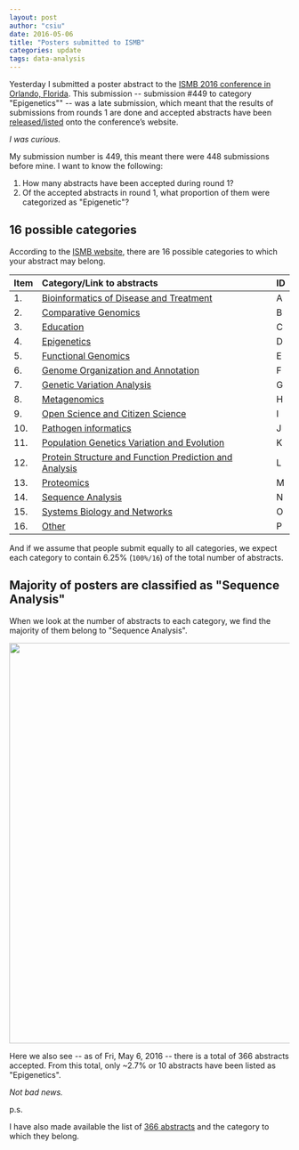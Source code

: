 ```yaml
---
layout: post
author: "csiu"
date: 2016-05-06
title: "Posters submitted to ISMB"
categories: update
tags: data-analysis
---
```





Yesterday I submitted a poster abstract to the [ISMB 2016 conference in Orlando, Florida](https://www.iscb.org/ismb2016). This submission -- submission #449 to category "Epigenetics"" -- was a late submission, which meant that the results of submissions from rounds 1 are done and accepted abstracts have been [released/listed](https://www.iscb.org/cms_addon/conferences/ismb2016/posterlist.php) onto the conference’s website.

*I was curious.*

My submission number is 449, this meant there were 448 submissions before mine. I want to know the following:

1. How many abstracts have been accepted during round 1?
2. Of the accepted abstracts in round 1, what proportion of them were categorized as "Epigenetic"?

## 16 possible categories

According to the [ISMB website](https://www.iscb.org/cms_addon/conferences/ismb2016/posterlist.php), there are 16 possible categories to which your abstract may belong.


|Item |Category/Link to abstracts                                                                                                          |ID |
|:----|:-----------------------------------------------------------------------------------------------------------------------------------|:--|
|1.   |[ Bioinformatics of Disease and Treatment](https://www.iscb.org/cms_addon/conferences/ismb2016/posterlist.php?cat=A)                |A  |
|2.   |[ Comparative Genomics](https://www.iscb.org/cms_addon/conferences/ismb2016/posterlist.php?cat=B)                                   |B  |
|3.   |[ Education](https://www.iscb.org/cms_addon/conferences/ismb2016/posterlist.php?cat=C)                                              |C  |
|4.   |[ Epigenetics](https://www.iscb.org/cms_addon/conferences/ismb2016/posterlist.php?cat=D)                                            |D  |
|5.   |[ Functional Genomics](https://www.iscb.org/cms_addon/conferences/ismb2016/posterlist.php?cat=E)                                    |E  |
|6.   |[ Genome Organization and Annotation](https://www.iscb.org/cms_addon/conferences/ismb2016/posterlist.php?cat=F)                     |F  |
|7.   |[ Genetic Variation Analysis](https://www.iscb.org/cms_addon/conferences/ismb2016/posterlist.php?cat=G)                             |G  |
|8.   |[ Metagenomics](https://www.iscb.org/cms_addon/conferences/ismb2016/posterlist.php?cat=H)                                           |H  |
|9.   |[ Open Science and Citizen Science](https://www.iscb.org/cms_addon/conferences/ismb2016/posterlist.php?cat=I)                       |I  |
|10.  |[ Pathogen informatics](https://www.iscb.org/cms_addon/conferences/ismb2016/posterlist.php?cat=J)                                   |J  |
|11.  |[ Population Genetics Variation and Evolution](https://www.iscb.org/cms_addon/conferences/ismb2016/posterlist.php?cat=K)            |K  |
|12.  |[ Protein Structure and Function Prediction and Analysis](https://www.iscb.org/cms_addon/conferences/ismb2016/posterlist.php?cat=L) |L  |
|13.  |[ Proteomics](https://www.iscb.org/cms_addon/conferences/ismb2016/posterlist.php?cat=M)                                             |M  |
|14.  |[ Sequence Analysis](https://www.iscb.org/cms_addon/conferences/ismb2016/posterlist.php?cat=N)                                      |N  |
|15.  |[ Systems Biology and Networks](https://www.iscb.org/cms_addon/conferences/ismb2016/posterlist.php?cat=O)                           |O  |
|16.  |[ Other](https://www.iscb.org/cms_addon/conferences/ismb2016/posterlist.php?cat=P)                                                  |P  |

And if we assume that people submit equally to all categories, we expect each category to contain 6.25% (`100%/16`) of the total number of abstracts.

## Majority of posters are classified as "Sequence Analysis"

When we look at the number of abstracts to each category, we find the majority of them belong to "Sequence Analysis".



<img src="{{ site.baseurl }}/img/figure/2016-05-06/poster-proportions-1.png" title="" alt="" width="720" />

Here we also see -- as of Fri, May 6, 2016 -- there is a total of 366 abstracts accepted. From this total, only ~2.7% or 10 abstracts have been listed as "Epigenetics". 

*Not bad news.*



p.s.

I have also made available the list of [366 abstracts](https://gist.github.com/csiu/b61c628478cfb57e2e7da91be7f88446) and the category to which they belong.
